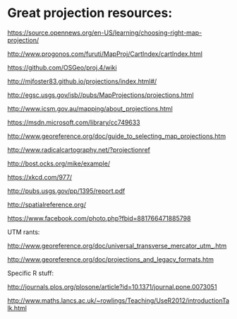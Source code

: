 # Great projection resources: 

https://source.opennews.org/en-US/learning/choosing-right-map-projection/

http://www.progonos.com/furuti/MapProj/CartIndex/cartIndex.html

https://github.com/OSGeo/proj.4/wiki

http://mjfoster83.github.io/projections/index.html#/

http://egsc.usgs.gov/isb//pubs/MapProjections/projections.html  

http://www.icsm.gov.au/mapping/about_projections.html

https://msdn.microsoft.com/library/cc749633

http://www.georeference.org/doc/guide_to_selecting_map_projections.htm

http://www.radicalcartography.net/?projectionref

http://bost.ocks.org/mike/example/

https://xkcd.com/977/

http://pubs.usgs.gov/pp/1395/report.pdf

http://spatialreference.org/

https://www.facebook.com/photo.php?fbid=881766471885798

UTM rants: 

http://www.georeference.org/doc/universal_transverse_mercator_utm_.htm

http://www.georeference.org/doc/projections_and_legacy_formats.htm




Specific R stuff: 

http://journals.plos.org/plosone/article?id=10.1371/journal.pone.0073051

http://www.maths.lancs.ac.uk/~rowlings/Teaching/UseR2012/introductionTalk.html
